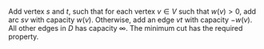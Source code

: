 Add vertex $s$ and $t$, such that for each vertex $v\in V$ such that $w(v)>0$, add arc $sv$ with capacity $w(v)$. Otherwise, add an edge $vt$ with capacity $-w(v)$. All other edges in $D$ has capacity $\infty$. The minimum cut has the required property.